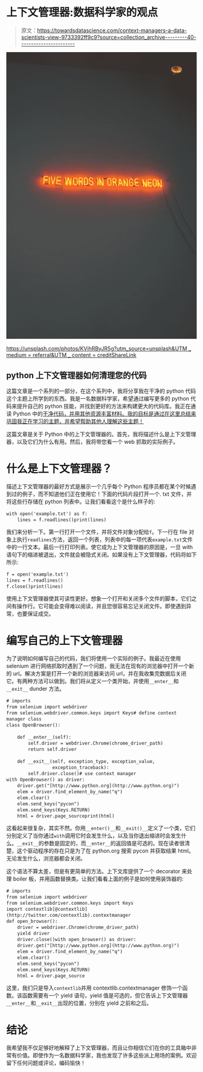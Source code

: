 # 上下文管理器:数据科学家的观点

> 原文：<https://towardsdatascience.com/context-managers-a-data-scientists-view-9733392ff9c9?source=collection_archive---------40----------------------->

![](img/f73b357f9f0ef0e834893b692fbaa8fd.png)

[https://unsplash.com/photos/KVihRByJR5g?utm_source=unsplash&UTM _ medium = referral&UTM _ content = creditShareLink](https://unsplash.com/photos/KVihRByJR5g?utm_source=unsplash&utm_medium=referral&utm_content=creditShareLink)

## python 上下文管理器如何清理您的代码

这篇文章是一个系列的一部分，在这个系列中，我将分享我在干净的 python 代码这个主题上所学到的东西。我是一名数据科学家，希望通过编写更多的 python 代码来提升自己的 python 技能，并找到更好的方法来构建更大的代码库。我正在通读 Python 中的[干净代码，并用其他资源丰富材料。我的目标是通过在这里总结来巩固我正在学习的主题，并希望帮助其他人理解这些主题！](https://www.amazon.com/Clean-Code-Python-Refactor-legacy/dp/1788835832#:~:text=Book%20Description&text=The%20book%20begins%20by%20describing,best%20practices%20for%20software%20design.)

这篇文章是关于 Python 中的上下文管理器的。首先，我将描述什么是上下文管理器，以及它们为什么有用。然后，我将带您看一个 web 抓取的实际例子。

# 什么是上下文管理器？

描述上下文管理器的最好方式是展示一个几乎每个 Python 程序员都在某个时候遇到过的例子，而不知道他们正在使用它！下面的代码片段打开一个. txt 文件，并将这些行存储在 python 列表中。让我们看看这个是什么样子的:

```
with open('example.txt') as f:
    lines = f.readlines()print(lines)
```

我们来分析一下。第一行打开一个文件，并将文件对象分配给`f`。下一行在 file 对象上执行`readlines`方法，返回一个列表，列表中的每一项代表`example.txt`文件中的一行文本。最后一行打印列表。使它成为上下文管理器的原因是，一旦 with 语句下的缩进被退出，文件就会被隐式关闭。如果没有上下文管理器，代码将如下所示:

```
f = open('example.txt')
lines = f.readlines()
f.close()print(lines)
```

使用上下文管理器使其可读性更好。想象一个打开和关闭多个文件的脚本，它们之间有操作行。它可能会变得难以阅读，并且您很容易忘记关闭文件。即使遇到异常，也要保证成交。

# 编写自己的上下文管理器

为了说明如何编写自己的代码，我们将使用一个实际的例子。我最近在使用 selenium 进行网络抓取时遇到了一个问题，我无法在现有的浏览器中打开一个新的 url。解决方案是打开一个新的浏览器来访问 url，并在我收集完数据后关闭它。有两种方法可以做到。我们将从定义一个类开始，并使用`__enter__`和`__exit__` dunder 方法。

```
# imports
from selenium import webdriver
from selenium.webdriver.common.keys import Keys# define context manager class
class OpenBrowser():

    def __enter__(self):
        self.driver = webdriver.Chrome(chrome_driver_path)
        return self.driver

    def __exit__(self, exception_type, exception_value, 
                 exception_traceback):
        self.driver.close()# use context manager
with OpenBrowser() as driver:
    driver.get("[http://www.python.org](http://www.python.org)")
    elem = driver.find_element_by_name("q")
    elem.clear()
    elem.send_keys("pycon")
    elem.send_keys(Keys.RETURN)
    html = driver.page_sourceprint(html)
```

这看起来很复杂，其实不然。你用`__enter()__`和`__exit()__`定义了一个类，它们分别定义了当你通过`with`调用它时会发生什么，以及当你退出缩进时会发生什么。`__exit__`的参数是固定的，而`__enter__`的返回值是可选的。现在读者很清楚，这个驱动程序的存在只是为了在 python.org 搜索 pycon 并获取结果 html。无论发生什么，浏览器都会关闭。

这个语法不算太差，但是有更简单的方法。上下文库提供了一个 decorator 来处理 boiler 板，并用函数替换类。让我们看看上面的例子是如何使用装饰器的:

```
# imports
from selenium import webdriver
from selenium.webdriver.common.keys import Keys
import contextlib[@contextlib](http://twitter.com/contextlib).contextmanager
def open_browser():
    driver = webdriver.Chrome(chrome_driver_path)
    yield driver
    driver.close()with open_browser() as driver:
    driver.get("[http://www.python.org](http://www.python.org)")
    elem = driver.find_element_by_name("q")
    elem.clear()
    elem.send_keys("pycon")
    elem.send_keys(Keys.RETURN)
    html = driver.page_source
```

这里，我们只是导入`contextlib`并用 contextlib.contextmanager 修饰一个函数。该函数需要有一个 yield 语句，yield 值是可选的，但它告诉上下文管理器`__enter__`和`__exit__`出现的位置，分别在 yield 之前和之后。

# 结论

我希望我不仅足够好地解释了上下文管理器，而且让你相信它们在你的工具箱中非常有价值。即使作为一名数据科学家，我也发现了许多这些派上用场的案例。欢迎留下任何问题或评论，编码愉快！